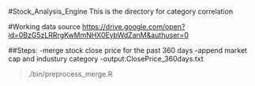 #Stock_Analysis_Engine
This is the directory for category correlation

#Working data source
https://drive.google.com/open?id=0BzG5zLRRrgKwMmNHX0EybWdZanM&authuser=0

##Steps:
-merge stock close price for the past 360 days
-append market cap and industury category
-output:ClosePrice_360days.txt
>./bin/preprocess_merge.R